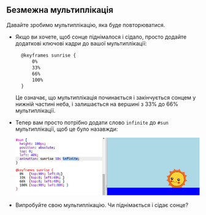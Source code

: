 ## Безмежна мультиплікація

Давайте зробимо мультиплікацію, яка буде повторюватися.

+ Якщо ви хочете, щоб сонце піднімалося і сідало, просто додайте додаткові ключові кадри до вашої мультиплікації:
    
        @keyframes sunrise {
            0%  
            33% 
            66% 
            100%
        }
        
    
    Це означає, що мультиплікація починається і закінчується сонцем у нижній частині неба, і залишається на вершині з 33% до 66% мультиплікації.

+ Тепер вам просто потрібно додати слово `infinite` до `#sun` мультиплікації, щоб це було назавжди:
    
    ![screenshot](images/sunrise-infinite.png)

+ Випробуйте свою мультиплікацію. Чи піднімається і сідає сонце?